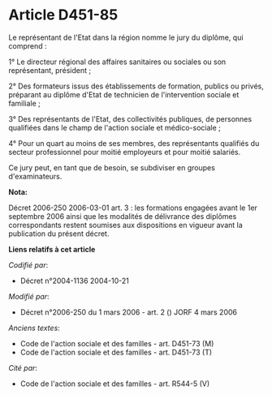 # Article D451-85

Le représentant de l'Etat dans la région nomme le jury du diplôme, qui comprend :

1° Le directeur régional des affaires sanitaires ou sociales ou son représentant, président ;

2° Des formateurs issus des établissements de formation, publics ou privés, préparant au diplôme d'Etat de technicien de
l'intervention sociale et familiale ;

3° Des représentants de l'Etat, des collectivités publiques, de personnes qualifiées dans le champ de l'action sociale et
médico-sociale ;

4° Pour un quart au moins de ses membres, des représentants qualifiés du secteur professionnel pour moitié employeurs et pour
moitié salariés.

Ce jury peut, en tant que de besoin, se subdiviser en groupes d'examinateurs.

**Nota:**

Décret 2006-250 2006-03-01 art. 3 : les formations engagées avant le 1er septembre 2006 ainsi que les modalités de délivrance
des diplômes correspondants restent soumises aux dispositions en vigueur avant la publication du présent décret.

**Liens relatifs à cet article**

_Codifié par_:

  - Décret n°2004-1136 2004-10-21

_Modifié par_:

  - Décret n°2006-250 du 1 mars 2006 - art. 2 () JORF 4 mars 2006

_Anciens textes_:

  - Code de l'action sociale et des familles - art. D451-73 (M)
  - Code de l'action sociale et des familles - art. D451-73 (T)

_Cité par_:

  - Code de l'action sociale et des familles - art. R544-5 (V)
